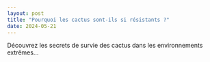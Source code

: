 ```yaml
---
layout: post
title: "Pourquoi les cactus sont-ils si résistants ?"
date: 2024-05-21
---
```


Découvrez les secrets de survie des cactus dans les environnements extrêmes...
